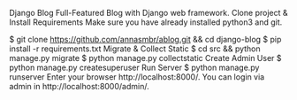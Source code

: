 Django Blog
Full-Featured Blog with Django web framework.
Clone project & Install Requirements
Make sure you have already installed python3 and git.

$ git clone https://github.com/annasmbr/ablog.git && cd django-blog
$ pip install -r requirements.txt
Migrate & Collect Static
$ cd src && python manage.py migrate
$ python manage.py collectstatic
Create Admin User
$ python manage.py createsuperuser
Run Server
$ python manage.py runserver
Enter your browser http://localhost:8000/. You can login via admin in http://localhost:8000/admin/.